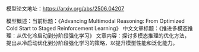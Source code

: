 模型论文地址：https://arxiv.org/abs/2506.04207

模型概述：当前标题：《Advancing Multimodal Reasoning: From Optimized Cold Start to Staged Reinforcement Learning》
中文文章标题：《推进多模态推理：从优化冷启动到分阶段强化学习》
文章内容：探讨多模态推理的优化方法，提出从冷启动优化到分阶段强化学习的策略，以提升模型性能和泛化能力。
